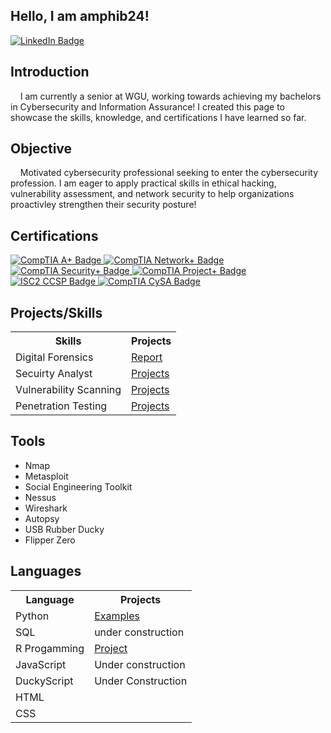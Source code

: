 ## Hello, I am amphib24!
<div>
<a href="https://www.linkedin.com/in/jeff-blanchard-cybersec" target="_blank">
  <img src="https://img.shields.io/badge/LinkedIn-0077B5?style=flat&logo=linkedin" alt="LinkedIn Badge"/>
</a>

</div>

## Introduction
&nbsp;&nbsp;&nbsp;&nbsp;I am currently a senior at WGU, working towards achieving my bachelors in Cybersecurity and Information Assurance! 
I created this page to showcase the skills, knowledge, and certifications I have learned so far. 

## Objective
&nbsp;&nbsp;&nbsp;&nbsp;Motivated cybersecurity professional seeking to enter the cybersecurity profession. I am eager to apply practical
skills in ethical hacking, vulnerability assessment, and network security to help organizations proactivley strengthen their security 
posture!

## Certifications
<div>
<a href="https://www.credly.com/users/jeff-blanchard.b356f9d7/badges#credly" target="_blank">
  <img src="https://img.shields.io/badge/CompTIA-A%2B-EA1D25?style=flat&logo=comptia&logoColor=white" alt="CompTIA A+ Badge"/>
</a>
<a href="https://www.credly.com/users/jeff-blanchard.b356f9d7/badges#credly" target="_blank">
  <img src="https://img.shields.io/badge/CompTIA-Network%2B-EA1D25?style=flat&logo=comptia&logoColor=white" alt="CompTIA Network+ Badge"/>
</a>
<a href="https://www.credly.com/users/jeff-blanchard.b356f9d7/badges#credly" target="_blank">
  <img src="https://img.shields.io/badge/CompTIA-Security%2B-EA1D25?style=flat&logo=comptia&logoColor=white" alt="CompTIA Security+ Badge"/>
</a>
<a href="https://www.credly.com/users/jeff-blanchard.b356f9d7/badges#credly" target="_blank">
  <img src="https://img.shields.io/badge/CompTIA-Project%2B-EA1D25?style=flat&logo=comptia&logoColor=white" alt="CompTIA Project+ Badge"/>
</a>
<a href="https://www.credly.com/users/jeff-blanchard.b356f9d7/badges#credly" target="_blank">
  <img src="https://img.shields.io/badge/ISC2-CCSP-006B5E?style=flat" alt="ISC2 CCSP Badge"/>
</a>
<a href="https://www.credly.com/users/jeff-blanchard.b356f9d7/badges#credly" target="_blank">
  <img src="https://img.shields.io/badge/CompTIA-CySA%2B-EA1D25?style=flat&logo=comptia&logoColor=white" alt="CompTIA CySA Badge"/>
</a>
</div>

## Projects/Skills
<table>
  <tr>
    <th>Skills</th>
    <th>Projects</th>
  </tr>
  <tr>
   <td>Digital Forensics</td>
   <td><a href="https://github.com/amphib24/Digital_Forensics_Investigation/tree/main">Report</a></td>
  </tr>
  <tr>
    <td>Secuirty Analyst</td>
    <td><a href="https://github.com/amphib24/SecAnlaystProjects/tree/main">Projects</a></td>
  </tr>
  <tr>
    <td>Vulnerability Scanning</td>
    <td><a href="https://github.com/amphib24/nessus_scan_cysa-_book/tree/main">Projects<a/></td>
  </tr>
  <tr>
    <td>Penetration Testing</td>
    <td><a href="https://github.com/amphib24/Pentests/tree/main">Projects</td>
  </tr>
</table>

## Tools

* Nmap
* Metasploit
* Social Engineering Toolkit
* Nessus
* Wireshark
* Autopsy
* USB Rubber Ducky
* Flipper Zero

## Languages
<table>
  <tr>
    <th>Language</th>
    <th>Projects</th>
  </tr>
  <tr>
    <td>Python</td>
    <td><a href="https://github.com/amphib24/Python_course_solutions/tree/main">Examples</a></td>
 </tr>
 <tr>
   <td>SQL</td>
   <td>under construction</td>
 </tr>
  <tr>
    <td>R Progamming</td>
    <td> <a href="https://www.kaggle.com/code/jeffdb/bellabeat">Project</a></td>
  </tr>
  <tr>
    <td>JavaScript</td>
    <td>Under construction</td>
  </tr>
  <tr>
    <td>DuckyScript</td>
    <td>Under Construction</td>
  </tr>
  <tr>
    <td>HTML</td>
    <td></td>
  </tr>
  <tr>
    <td>CSS</td>
    <td></td>
  </tr>
</table>


<!--

-->
